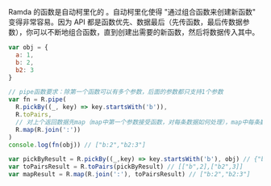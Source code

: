 Ramda 的函数是自动柯里化的 。自动柯里化使得 "通过组合函数来创建新函数" 变得非常容易。因为 API 都是函数优先、数据最后（先传函数，最后传数据参数），你可以不断地组合函数，直到创建出需要的新函数，然后将数据传入其中。

``` js
var obj = {
  a: 1,
  b: 2,
  b2: 3
}

// pipe函数要求：除第一个函数可以有多个参数，后面的参数都只支持1个参数
var fn = R.pipe(
  R.pickBy((_, key) => key.startsWith('b')),
  R.toPairs,
  // 对上个返回数据先map（map中第一个参数接受函数，对每条数据如何处理），map中每条数据进行join
  R.map(R.join(':'))
)
console.log(fn(obj)) // ["b:2","b2:3"]
```

``` js
var pickByResult = R.pickBy((_,key) => key.startsWith('b'), obj) // {"b":2,"b2":3}
var toPairsResult = R.toPairs(pickByResult) // [["b",2],["b2",3]]
var mapResult = R.map(R.join(':'), toPairsResult) // ["b:2","b2:3"]
```